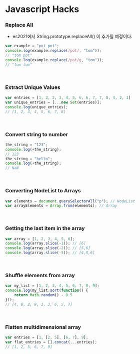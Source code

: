 # Javascript Hacks

### Replace All

* es2021에서 String.prototype.replaceAll() 이 추가될 예정이다.

```js
var example = "pot pot";
console.log(example.replace(/pot/, "tom")); 
// "tom pot"
console.log(example.replace(/pot/g, "tom")); 
// "tom tom"
```
<br>

### Extract Unique Values

```js
var entries = [1, 2, 2, 3, 4, 5, 6, 6, 7, 7, 8, 4, 2, 1]
var unique_entries = [...new Set(entries)];
console.log(unique_entries);
// [1, 2, 3, 4, 5, 6, 7, 8]
```
<br>

### Convert string to number

```js
the_string = "123";
console.log(+the_string);
// 123
the_string = "hello";
console.log(+the_string);
// NaN
```
<br>

### Converting NodeList to Arrays

```js
var elements = document.querySelectorAll("p"); // NodeList
var arrayElements = Array.from(elements); // Array
```
<br>

### Getting the last item in the array

```js
var array = [1, 2, 3, 4, 5, 6];
console.log(array.slice(-1)); // [6]
console.log(array.slice(-2)); // [5,6]
console.log(array.slice(-3)); // [4,5,6]
```
<br>

### Shuffle elements from array

```js
var my_list = [1, 2, 3, 4, 5, 6, 7, 8, 9];
console.log(my_list.sort(function() {
    return Math.random() - 0.5
})); 
// [4, 8, 2, 9, 1, 3, 6, 5, 7]
```
<br>

### Flatten multidimensional array

```js
var entries = [1, [2, 5], [6, 7], 9];
var flat_entries = [].concat(...entries); 
// [1, 2, 5, 6, 7, 9]
```
<br>